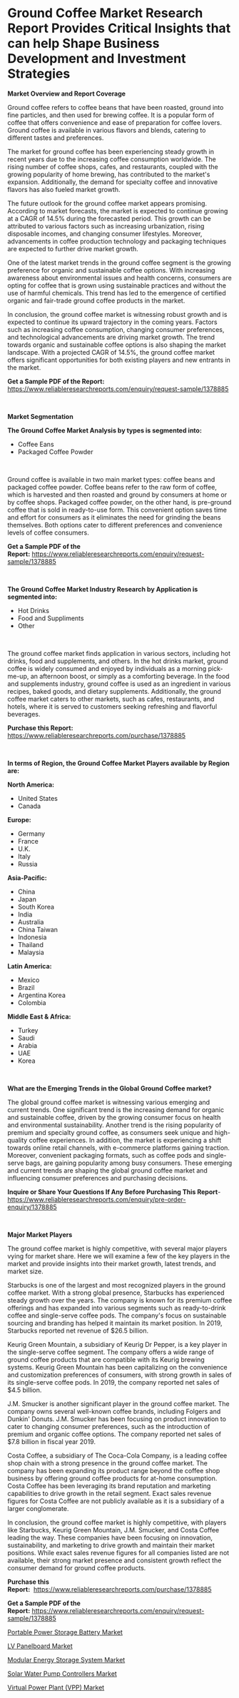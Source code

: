 <p><h1>Ground Coffee Market Research Report Provides Critical Insights that can help Shape Business Development and Investment Strategies</h1></p><p><strong>Market Overview and Report Coverage</strong></p>
<p><p>Ground coffee refers to coffee beans that have been roasted, ground into fine particles, and then used for brewing coffee. It is a popular form of coffee that offers convenience and ease of preparation for coffee lovers. Ground coffee is available in various flavors and blends, catering to different tastes and preferences.</p><p>The market for ground coffee has been experiencing steady growth in recent years due to the increasing coffee consumption worldwide. The rising number of coffee shops, cafes, and restaurants, coupled with the growing popularity of home brewing, has contributed to the market's expansion. Additionally, the demand for specialty coffee and innovative flavors has also fueled market growth.</p><p>The future outlook for the ground coffee market appears promising. According to market forecasts, the market is expected to continue growing at a CAGR of 14.5% during the forecasted period. This growth can be attributed to various factors such as increasing urbanization, rising disposable incomes, and changing consumer lifestyles. Moreover, advancements in coffee production technology and packaging techniques are expected to further drive market growth.</p><p>One of the latest market trends in the ground coffee segment is the growing preference for organic and sustainable coffee options. With increasing awareness about environmental issues and health concerns, consumers are opting for coffee that is grown using sustainable practices and without the use of harmful chemicals. This trend has led to the emergence of certified organic and fair-trade ground coffee products in the market.</p><p>In conclusion, the ground coffee market is witnessing robust growth and is expected to continue its upward trajectory in the coming years. Factors such as increasing coffee consumption, changing consumer preferences, and technological advancements are driving market growth. The trend towards organic and sustainable coffee options is also shaping the market landscape. With a projected CAGR of 14.5%, the ground coffee market offers significant opportunities for both existing players and new entrants in the market.</p></p>
<p><strong>Get a Sample PDF of the Report:</strong> <a href="https://www.reliableresearchreports.com/enquiry/request-sample/1378885">https://www.reliableresearchreports.com/enquiry/request-sample/1378885</a></p>
<p>&nbsp;</p>
<p><strong>Market Segmentation</strong></p>
<p><strong>The Ground Coffee Market Analysis by types is segmented into:</strong></p>
<p><ul><li>Coffee Eans</li><li>Packaged Coffee Powder</li></ul></p>
<p>&nbsp;</p>
<p><p>Ground coffee is available in two main market types: coffee beans and packaged coffee powder. Coffee beans refer to the raw form of coffee, which is harvested and then roasted and ground by consumers at home or by coffee shops. Packaged coffee powder, on the other hand, is pre-ground coffee that is sold in ready-to-use form. This convenient option saves time and effort for consumers as it eliminates the need for grinding the beans themselves. Both options cater to different preferences and convenience levels of coffee consumers.</p></p>
<p><strong>Get a Sample PDF of the Report:</strong>&nbsp;<a href="https://www.reliableresearchreports.com/enquiry/request-sample/1378885">https://www.reliableresearchreports.com/enquiry/request-sample/1378885</a></p>
<p>&nbsp;</p>
<p><strong>The Ground Coffee Market Industry Research by Application is segmented into:</strong></p>
<p><ul><li>Hot Drinks</li><li>Food and Suppliments</li><li>Other</li></ul></p>
<p>&nbsp;</p>
<p><p>The ground coffee market finds application in various sectors, including hot drinks, food and supplements, and others. In the hot drinks market, ground coffee is widely consumed and enjoyed by individuals as a morning pick-me-up, an afternoon boost, or simply as a comforting beverage. In the food and supplements industry, ground coffee is used as an ingredient in various recipes, baked goods, and dietary supplements. Additionally, the ground coffee market caters to other markets, such as cafes, restaurants, and hotels, where it is served to customers seeking refreshing and flavorful beverages.</p></p>
<p><strong>Purchase this Report:</strong>&nbsp; <a href="https://www.reliableresearchreports.com/purchase/1378885">https://www.reliableresearchreports.com/purchase/1378885</a></p>
<p>&nbsp;</p>
<p><strong>In terms of Region, the Ground Coffee Market Players available by Region are:</strong></p>
<p>
    <p> <strong> North America: </strong>
        <ul>
            <li>United States</li>
            <li>Canada</li>
        </ul>
        </p> 
    <p> <strong> Europe: </strong>
        <ul>
            <li>Germany</li>
            <li>France</li>
            <li>U.K.</li>
            <li>Italy</li>
            <li>Russia</li>
        </ul>
        </p> 
    <p> <strong> Asia-Pacific: </strong>
        <ul>
            <li>China</li>
            <li>Japan</li>
            <li>South Korea</li>
            <li>India</li>
            <li>Australia</li>
            <li>China Taiwan</li>
            <li>Indonesia</li>
            <li>Thailand</li>
            <li>Malaysia</li>
        </ul>
        </p> 
    <p> <strong> Latin America: </strong>
        <ul>
            <li>Mexico</li>
            <li>Brazil</li>
            <li>Argentina Korea</li>
            <li>Colombia</li>
        </ul>
        </p> 
    <p> <strong> Middle East & Africa: </strong>
        <ul>
            <li>Turkey</li>
            <li>Saudi</li>
            <li>Arabia</li>
            <li>UAE</li>
            <li>Korea</li>
        </ul>
    </p>
    </p>
<p>&nbsp;</p>
<p><strong>What are the Emerging Trends in the Global Ground Coffee market?</strong></p>
<p><p>The global ground coffee market is witnessing various emerging and current trends. One significant trend is the increasing demand for organic and sustainable coffee, driven by the growing consumer focus on health and environmental sustainability. Another trend is the rising popularity of premium and specialty ground coffee, as consumers seek unique and high-quality coffee experiences. In addition, the market is experiencing a shift towards online retail channels, with e-commerce platforms gaining traction. Moreover, convenient packaging formats, such as coffee pods and single-serve bags, are gaining popularity among busy consumers. These emerging and current trends are shaping the global ground coffee market and influencing consumer preferences and purchasing decisions.</p></p>
<p><strong>Inquire or Share Your Questions If Any Before Purchasing This Report</strong>- <a href="https://www.reliableresearchreports.com/enquiry/pre-order-enquiry/1378885">https://www.reliableresearchreports.com/enquiry/pre-order-enquiry/1378885</a></p>
<p>&nbsp;</p>
<p><strong>Major Market Players</strong></p>
<p><p>The ground coffee market is highly competitive, with several major players vying for market share. Here we will examine a few of the key players in the market and provide insights into their market growth, latest trends, and market size.</p><p>Starbucks is one of the largest and most recognized players in the ground coffee market. With a strong global presence, Starbucks has experienced steady growth over the years. The company is known for its premium coffee offerings and has expanded into various segments such as ready-to-drink coffee and single-serve coffee pods. The company's focus on sustainable sourcing and branding has helped it maintain its market position. In 2019, Starbucks reported net revenue of $26.5 billion.</p><p>Keurig Green Mountain, a subsidiary of Keurig Dr Pepper, is a key player in the single-serve coffee segment. The company offers a wide range of ground coffee products that are compatible with its Keurig brewing systems. Keurig Green Mountain has been capitalizing on the convenience and customization preferences of consumers, with strong growth in sales of its single-serve coffee pods. In 2019, the company reported net sales of $4.5 billion.</p><p>J.M. Smucker is another significant player in the ground coffee market. The company owns several well-known coffee brands, including Folgers and Dunkin' Donuts. J.M. Smucker has been focusing on product innovation to cater to changing consumer preferences, such as the introduction of premium and organic coffee options. The company reported net sales of $7.8 billion in fiscal year 2019.</p><p>Costa Coffee, a subsidiary of The Coca-Cola Company, is a leading coffee shop chain with a strong presence in the ground coffee market. The company has been expanding its product range beyond the coffee shop business by offering ground coffee products for at-home consumption. Costa Coffee has been leveraging its brand reputation and marketing capabilities to drive growth in the retail segment. Exact sales revenue figures for Costa Coffee are not publicly available as it is a subsidiary of a larger conglomerate.</p><p>In conclusion, the ground coffee market is highly competitive, with players like Starbucks, Keurig Green Mountain, J.M. Smucker, and Costa Coffee leading the way. These companies have been focusing on innovation, sustainability, and marketing to drive growth and maintain their market positions. While exact sales revenue figures for all companies listed are not available, their strong market presence and consistent growth reflect the consumer demand for ground coffee products.</p></p>
<p><strong>Purchase this Report:</strong>&nbsp;&nbsp;<a href="https://www.reliableresearchreports.com/purchase/1378885">https://www.reliableresearchreports.com/purchase/1378885</a></p>
<p></p>
<p><strong>Get a Sample PDF of the Report:</strong>&nbsp;<a href="https://www.reliableresearchreports.com/enquiry/request-sample/1378885">https://www.reliableresearchreports.com/enquiry/request-sample/1378885</a></p>
<p><p><a href="https://github.com/Triciasol/Market-Research-Report-List-1/blob/main/portable-power-storage-battery-market.md">Portable Power Storage Battery Market</a></p><p><a href="https://github.com/chartsaturn/Market-Research-Report-List-1/blob/main/lv-panelboard-market.md">LV Panelboard Market</a></p><p><a href="https://github.com/RichRobinson5/Market-Research-Report-List-3/blob/main/modular-energy-storage-system-market.md">Modular Energy Storage System Market</a></p><p><a href="https://github.com/JameTravis/Market-Research-Report-List-3/blob/main/solar-water-pump-controllers-market.md">Solar Water Pump Controllers Market</a></p><p><a href="https://github.com/jhcraigie/Market-Research-Report-List-1/blob/main/virtual-power-plant-vpp-market.md">Virtual Power Plant (VPP) Market</a></p></p>